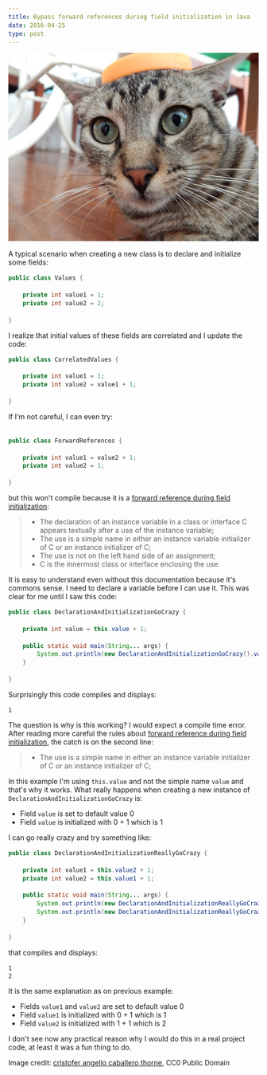 ```yaml
---
title: Bypass forward references during field initialization in Java
date: 2016-04-25
type: post
---
```


![Featured imaged][featured-image]

A typical scenario when creating a new class is to declare and initialize some fields:

```java
public class Values {

    private int value1 = 1;
    private int value2 = 2;

}
```

I realize that initial values of these fields are correlated and I update the code:

```java
public class CorrelatedValues {

    private int value1 = 1;
    private int value2 = value1 + 1;

}
```

If I'm not careful, I can even try:

```java

public class ForwardReferences {

    private int value1 = value2 + 1;
    private int value2 = 1;

}
```

but this won't compile because it is a [forward reference during field initialization][forward-references-during-field-initialization]:
> * The declaration of an instance variable in a class or interface C appears textually after a use of the instance variable;
> * The use is a simple name in either an instance variable initializer of C or an instance initializer of C;
> * The use is not on the left hand side of an assignment;
> * C is the innermost class or interface enclosing the use.

It is easy to understand even without this documentation because it's commons sense. I need to declare a variable before I can use it. This was clear for me until I saw this code:

```java
public class DeclarationAndInitializationGoCrazy {

    private int value = this.value + 1;

    public static void main(String... args) {
        System.out.println(new DeclarationAndInitializationGoCrazy().value);
    }

}
```

Surprisingly this code compiles and displays:

```
1
```

The question is why is this working? I would expect a compile time error. After reading more careful the rules about [forward reference during field initialization][forward-references-during-field-initialization], the catch is on the second line:
> * The use is a simple name in either an instance variable initializer of C or an instance initializer of C;

In this example I'm using ```this.value``` and not the simple name ```value``` and that's why it works. What really happens when creating a new instance of ```DeclarationAndInitializationGoCrazy``` is:

* Field ```value``` is set to default value 0
* Field ```value``` is initialized with 0 + 1 which is 1

I can go really crazy and try something like:

```java
public class DeclarationAndInitializationReallyGoCrazy {

    private int value1 = this.value2 + 1;
    private int value2 = this.value1 + 1;

    public static void main(String... args) {
        System.out.println(new DeclarationAndInitializationReallyGoCrazy().value1);
        System.out.println(new DeclarationAndInitializationReallyGoCrazy().value2);
    }

}
```

that compiles and displays:

```
1
2
```

It is the same explanation as on previous example:

* Fields ```value1```  and ```value2``` are set to default value 0
* Field ```value1``` is initialized with 0 + 1 which is 1
* Field ```value2``` is initialized with 1 + 1 which is 2

I don't see now any practical reason why I would do this in a real project code, at least it was a fun thing to do.

Image credit: [cristofer angello caballero thorne][cristoferangello0-741405], CC0 Public Domain

[featured-image]: cat-633081_640.jpg
[forward-references-during-field-initialization]: https://docs.oracle.com/javase/specs/jls/se8/html/jls-8.html#jls-8.3.3 "Forward References During Field Initialization"
[cristoferangello0-741405]: https://pixabay.com/en/users/cristoferangello0-741405/